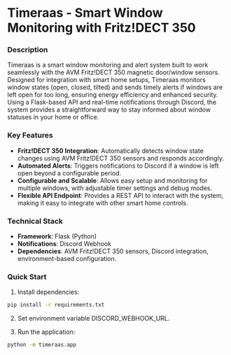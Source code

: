 # Timeraas - Smart Window Monitoring with Fritz!DECT 350

### Description  
Timeraas is a smart window monitoring and alert system built to work seamlessly with the AVM Fritz!DECT 350 magnetic door/window sensors. Designed for integration with smart home setups, Timeraas monitors window states (open, closed, tilted) and sends timely alerts if windows are left open for too long, ensuring energy efficiency and enhanced security. Using a Flask-based API and real-time notifications through Discord, the system provides a straightforward way to stay informed about window statuses in your home or office.

### Key Features
- **Fritz!DECT 350 Integration**: Automatically detects window state changes using AVM Fritz!DECT 350 sensors and responds accordingly.
- **Automated Alerts**: Triggers notifications to Discord if a window is left open beyond a configurable period.
- **Configurable and Scalable**: Allows easy setup and monitoring for multiple windows, with adjustable timer settings and debug modes.
- **Flexible API Endpoint**: Provides a REST API to interact with the system, making it easy to integrate with other smart home controls.

### Technical Stack
- **Framework**: Flask (Python)
- **Notifications**: Discord Webhook
- **Dependencies**: AVM Fritz!DECT 350 sensors, Discord integration, environment-based configuration.

### Quick Start
1. Install dependencies:
  ```bash
  pip install -r requirements.txt
  ```

2. Set environment variable DISCORD_WEBHOOK_URL.

3. Run the application:
  ```bash
  python -m timeraas.app
  ```
